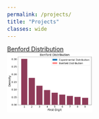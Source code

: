 ```yaml
---
permalink: /projects/
title: "Projects"
classes: wide
---
```


[Benford Distribution](https://johnmcgrane.github.io/projects/benford/)<br />
[<img src="/assets/images/output_7_0.png" alt="drawing" width="200"/>](https://johnmcgrane.github.io/projects/benford/)

